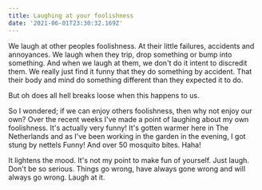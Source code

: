 ```yaml
---
title: Laughing at your foolishness
date: '2021-06-01T23:30:32.169Z'
---
```


We laugh at other peoples foolishness. At their little failures, accidents and annoyances. We laugh when they trip, drop something or bump into something. And when we laugh at them, we don't do it intent to discredit them. We really just find it funny that they do something by accident. That their body and mind do something different than they expected it to do.

But oh does all hell breaks loose when this happens to us.

So I wondered; if we can enjoy others foolishness, then why not enjoy our own? Over the recent weeks I've made a point of laughing about my own foolishness. It's actually very funny! It's gotten warmer here in The Netherlands and as I've been working in the garden in the evening, I got stung by nettels Funny! And over 50 mosquito bites. Haha!

It lightens the mood. It's not my point to make fun of yourself. Just laugh. Don't be so serious. Things go wrong, have always gone wrong and will always go wrong. Laugh at it.

